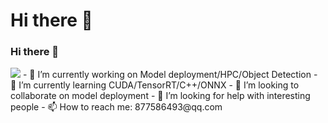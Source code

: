 # Hi there 👋
### Hi there 👋
<img src="https://github-readme-stats.vercel.app/api?username=Crescent-Ao&show_icons=true">
- 🔭 I’m currently working on Model deployment/HPC/Object Detection
- 🌱 I’m currently learning CUDA/TensorRT/C++/ONNX
- 👯 I’m looking to collaborate on model deployment
- 🤔 I’m looking for help with interesting people
- 📫 How to reach me: 877586493@qq.com 

